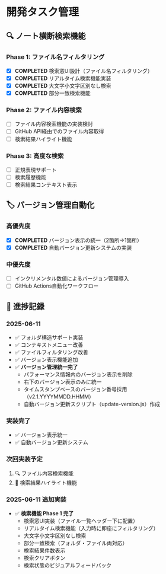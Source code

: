 # 開発タスク管理

## 🔍 ノート横断検索機能

### Phase 1: ファイル名フィルタリング
- [x] **COMPLETED** 検索窓UI設計（ファイル名フィルタリング）
- [x] **COMPLETED** リアルタイム検索機能実装
- [x] **COMPLETED** 大文字小文字区別なし検索
- [x] **COMPLETED** 部分一致検索機能

### Phase 2: ファイル内容検索  
- [ ] ファイル内容検索機能の実装検討
- [ ] GitHub API経由でのファイル内容取得
- [ ] 検索結果ハイライト機能

### Phase 3: 高度な検索
- [ ] 正規表現サポート
- [ ] 検索履歴機能
- [ ] 検索結果コンテキスト表示

## 🏷️ バージョン管理自動化

### 高優先度
- [x] **COMPLETED** バージョン表示の統一（2箇所→1箇所）
- [x] **COMPLETED** 自動バージョン更新システムの実装

### 中優先度  
- [ ] インクリメンタル数値によるバージョン管理導入
- [ ] GitHub Actions自動化ワークフロー

## 📅 進捗記録

### 2025-06-11
- ✅ フォルダ構造サポート実装
- ✅ コンテキストメニュー改善
- ✅ ファイルフィルタリング改善
- ✅ バージョン表示機能追加
- ✅ **バージョン管理統一完了**
  - パフォーマンス情報内のバージョン表示を削除
  - 右下のバージョン表示のみに統一
  - タイムスタンプベースのバージョン番号採用（v2.1.YYYYMMDD.HHMM）
  - 自動バージョン更新スクリプト（update-version.js）作成

### 実装完了
- ✅ バージョン表示統一
- ✅ 自動バージョン更新システム

### 次回実装予定
1. 🔍 ファイル内容検索機能
2. 📝 検索結果ハイライト機能

### 2025-06-11 追加実装
- ✅ **検索機能 Phase 1 完了**
  - 検索窓UI実装（ファイル一覧ヘッダー下に配置）
  - リアルタイム検索機能（入力時に即座にフィルタリング）
  - 大文字小文字区別なし検索
  - 部分一致検索（フォルダ・ファイル両対応）
  - 検索結果件数表示
  - 検索クリアボタン
  - 検索状態のビジュアルフィードバック